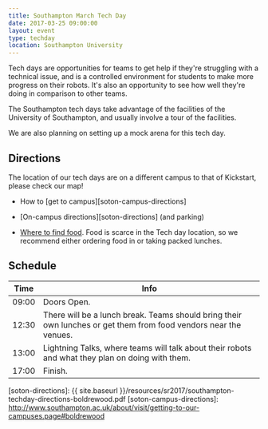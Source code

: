```yaml
---
title: Southampton March Tech Day
date: 2017-03-25 09:00:00
layout: event
type: techday
location: Southampton University
---
```


Tech days are opportunities for teams to get help if they're struggling with a technical issue, and is a controlled environment for students to make more progress on their robots. It's also an opportunity to see how well they're doing in comparison to other teams.

The Southampton tech days take advantage of the facilities of the University of Southampton, and usually involve a tour of the facilities.

We are also planning on setting up a mock arena for this tech day.

## Directions

The location of our tech days are on a different campus to that of Kickstart, please check our map!

* How to [get to campus][soton-campus-directions]

* [On-campus directions][soton-directions] (and parking)

* [Where to find food][soton-food-map]. Food is scarce in the Tech day location, so we recommend either ordering food in or taking packed lunches.


## Schedule

| Time  | Info |
|-------|------|
| 09:00 | Doors Open. |
| 12:30 | There will be a lunch break. Teams should bring their own lunches or get them from food vendors near the venues. |
| 13:00 | Lightning Talks, where teams will talk about their robots and what they plan on doing with them. |
| 17:00 | Finish. |

[teams-contact]: mailto:teams@studentrobotics.org
[soton-food-map]: https://goo.gl/yYlfs5
[soton-directions]: {{ site.baseurl }}/resources/sr2017/southampton-techday-directions-boldrewood.pdf
[soton-campus-directions]: http://www.southampton.ac.uk/about/visit/getting-to-our-campuses.page#boldrewood
